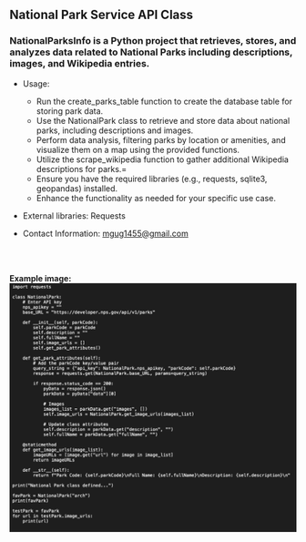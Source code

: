 ## National Park Service API Class 

### NationalParksInfo is a Python project that retrieves, stores, and analyzes data related to National Parks including descriptions, images, and Wikipedia entries.

- Usage:
  - Run the create_parks_table function to create the database table for storing park data.
  - Use the NationalPark class to retrieve and store data about national parks, including descriptions and images.
  - Perform data analysis, filtering parks by location or amenities, and visualize them on a map using the provided functions.
  - Utilize the scrape_wikipedia function to gather additional Wikipedia descriptions for parks.=
  - Ensure you have the required libraries (e.g., requests, sqlite3, geopandas) installed.
  - Enhance the functionality as needed for your specific use case.
 
- External libraries: Requests

- Contact Information: [mgug1455@gmail.com](mailto:mgug1455@gmail.com)
<br>
<br>

**Example image:**
![NPS API Request Class Example Screen](/assets/NPS-Screen.png)
